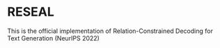 # RESEAL
This is the official implementation of Relation-Constrained Decoding for Text Generation (NeurIPS 2022)
